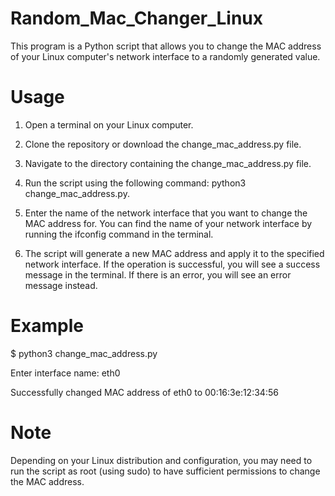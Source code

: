 # Random_Mac_Changer_Linux
This program is a Python script that allows you to change the MAC address of your Linux computer's network interface to a randomly generated value.

# Usage

1. Open a terminal on your Linux computer.

2. Clone the repository or download the change_mac_address.py file.

3. Navigate to the directory containing the change_mac_address.py file.

4. Run the script using the following command: python3 change_mac_address.py.

5. Enter the name of the network interface that you want to change the MAC address for. You can find the name of your network interface by running the ifconfig command in the terminal.

6. The script will generate a new MAC address and apply it to the specified network interface. If the operation is successful, you will see a success message in the terminal. If there is an error, you will see an error message instead.

# Example

$ python3 change_mac_address.py

Enter interface name: eth0

Successfully changed MAC address of eth0 to 00:16:3e:12:34:56

# Note
Depending on your Linux distribution and configuration, you may need to run the script as root (using sudo) to have sufficient permissions to change the MAC address.
